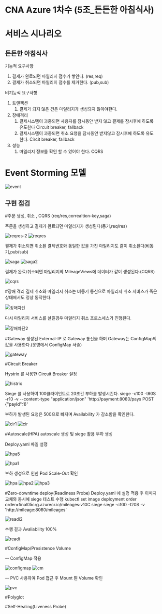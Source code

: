 # CNA Azure 1차수 (5조_든든한 아침식사)

# 서비스 시나리오

## 든든한 아침식사

기능적 요구사항

1. 결제가 완료되면 마일리지 점수가 쌓인다. (res,req)
1. 결제가 취소되면 마일리지 점수를 제거한다. (pub,sub)

비기능적 요구사항

1. 트랜잭션
    1. 결제가 되지 않은 건은 마일리지가 생성되지 않아야한다.
1. 장애격리
    1. 결제시스템이 과중되면 사용자를 잠시동안 받지 않고 결제를 잠시후에 하도록 유도한다  Circuit breaker, fallback
    1. 결제시스템이 과중되면 취소 요청을 잠시동안 받지않고 잠시후에 하도록 유도한다. Circit breaker, fallback
1. 성능
    1. 마일리지 정보를 확인 할 수 있어야 한다. CQRS


# Event Storming 모델
 ![event](https://user-images.githubusercontent.com/41769626/105119057-e08fee00-5b12-11eb-8370-cc81b3630b88.PNG)

## 구현 점검

#주문 생성, 취소 , CQRS (req/res,correaltion-key,saga)

주문을 생성하고 결제가 완료되면 마일리지가 생성된다(동기,req/res)

![reqres-2](https://user-images.githubusercontent.com/41769626/105133623-6a9a7f80-5b30-11eb-8d83-1db0f6fb22c7.PNG)
![reqres](https://user-images.githubusercontent.com/41769626/105133651-77b76e80-5b30-11eb-9adf-2edfc8feac2c.PNG)

결제가 취소되면 취소된 결제번호와 동일한 값을 가진 마일리지도 같이 취소된다(비동기,pub/sub)

![saga](https://user-images.githubusercontent.com/41769626/105133790-b3eacf00-5b30-11eb-8c5e-ab4008c590ed.PNG)
![saga2](https://user-images.githubusercontent.com/41769626/105133796-b51bfc00-5b30-11eb-8205-c5f4fd3e1208.PNG)


결제가 완료/취소되면 마일리지의 MileageViews에 데이터가 같이 생성된다.(CQRS)

![cqrs](https://user-images.githubusercontent.com/41769626/105133840-c6650880-5b30-11eb-8921-38b7d063c2a5.PNG)


#장애 격리
결제 취소와 마일리지 취소는 비동기 통신으로 마일리지 취소 서비스가 죽은 상태에서도 정상 동작한다.

![장애차단](https://user-images.githubusercontent.com/41769626/105134333-9c601600-5b31-11eb-915e-68831709ba6f.PNG)

다시 마일리지 서비스를 살릴경우 마일리지 취소 프로스세스가 진행된다.

![장애차단2](https://user-images.githubusercontent.com/41769626/105134460-d03b3b80-5b31-11eb-8e5a-3f08b6686ec5.PNG)


#Gateway
생성된 External-IP 로 Gateway 통신을 하며 Gateway는 ConfigMap의 값을 사용한다.(운영에서 ConfigMap 서술)

![gateway](https://user-images.githubusercontent.com/41769626/105133937-ec8aa880-5b30-11eb-954e-181ca496ffc5.PNG)



#Circuit Breaker

Hystrix 를 사용한 Circuit Breaker
설정

![histrix](https://user-images.githubusercontent.com/41769626/105141871-1e097100-5b3d-11eb-957a-a07c9b0d8fa6.PNG)


Siege 를 사용하여 100클라이언트로 20초간 부하를 발생시킨다.
siege -c100 -t60S -r10 -v --content-type "application/json" 'http://payment:8080/pays POST {"payId":1}'

부하가 발생된 요청은 500으로 빠지며 Availability 가 감소함을 확인한다.

![cir1](https://user-images.githubusercontent.com/41769626/105141802-0c27ce00-5b3d-11eb-8d8f-03df20d32367.PNG)
![cir](https://user-images.githubusercontent.com/41769626/105141805-0d58fb00-5b3d-11eb-9a67-fc6b6291febf.PNG)

#Autoscale(HPA)
autoscale 생성 및 siege 활용 부하 생성

Deploy.yaml 파일 설정

![hpa5](https://user-images.githubusercontent.com/41769626/105137874-5efe8700-5b37-11eb-9d39-ea9fe82275a4.PNG)


![hpa1](https://user-images.githubusercontent.com/41769626/105137057-1397a900-5b36-11eb-9119-014b2580510f.PNG)

부하 생성으로 인한 Pod Scale-Out 확인

![hpa](https://user-images.githubusercontent.com/41769626/105137145-2f9b4a80-5b36-11eb-8ddb-edc2b7b91381.PNG)
![hpa2](https://user-images.githubusercontent.com/41769626/105137128-2ad69680-5b36-11eb-957d-c1a824e35522.PNG)
![hpa3](https://user-images.githubusercontent.com/41769626/105137131-2c07c380-5b36-11eb-963f-f95fc524c331.PNG)


#Zero-downtime deploy(Readiness Probe)
Deploy.yaml 에 설정 적용 후 이미지 교체와 동시에 siege 테스트 수행
kubectl set image deployment order order=final05crg.azurecr.io/mileages:v10C
siege 
siege -c100 -t20S -v 'http://mileage:8080/mileages'

![readi2](https://user-images.githubusercontent.com/41769626/105137674-0929df00-5b37-11eb-83a4-d1eec543d47f.PNG)

수행 결과 Avaliability 100%

![readi](https://user-images.githubusercontent.com/41769626/105137803-442c1280-5b37-11eb-8cda-4dd716c0ea75.PNG)

#ConfigMap/Presistence Volume

-- ConfigMap 적용

![configmap](https://user-images.githubusercontent.com/41769626/105134686-24deb680-5b32-11eb-8944-cde155518bc4.PNG)
![cm](https://user-images.githubusercontent.com/41769626/105134884-6ec79c80-5b32-11eb-9b66-ce58a839aea8.PNG)

-- PVC 사용하여 Pod 접근 후 Mount 된 Volume 확인

![pvc](https://user-images.githubusercontent.com/41769626/105125453-bbee4300-5b1f-11eb-9be6-53d64068771a.PNG)

#Polyglot

#Self-Healing(Liveness Probe)

